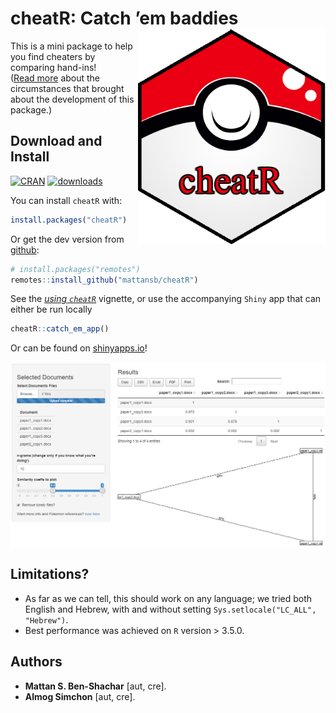 
<!-- README.md is generated from README.Rmd. Please edit that file -->

# cheatR: Catch ’em baddies <img src="man/figures/cheatRball.png" align="right" height="345" width="300"/>

This is a mini package to help you find cheaters by comparing
hand-ins!  
([Read
more](https://shouldbewriting.netlify.app/posts/2018-07-29-cheatr/)
about the circumstances that brought about the development of this
package.)

## Download and Install

[![CRAN](http://www.r-pkg.org/badges/version/cheatR)](https://cran.r-project.org/package=cheatR)
[![downloads](http://cranlogs.r-pkg.org/badges/cheatR)](https://cran.r-project.org/package=cheatR)

You can install `cheatR` with:

``` r
install.packages("cheatR")
```

Or get the dev version from
[github](https://github.com/mattansb/cheatR):

``` r
# install.packages("remotes")
remotes::install_github("mattansb/cheatR")
```

See the [*using
`cheatR`*](https://mattansb.github.io/cheatR/articles/using-cheatR.html)
vignette, or use the accompanying `Shiny` app that can either be run
locally

``` r
cheatR::catch_em_app()
```

Or can be found on [shinyapps.io](https://almogsi.shinyapps.io/cheatR/)!

<img src="man/figures/shiny_app.PNG" align="center"/>

## Limitations?

-   As far as we can tell, this should work on any language; we tried
    both English and Hebrew, with and without setting
    `Sys.setlocale("LC_ALL", "Hebrew")`.  
-   Best performance was achieved on `R` version \> 3.5.0.

## Authors

-   **Mattan S. Ben-Shachar** \[aut, cre\].
-   **Almog Simchon** \[aut, cre\].
